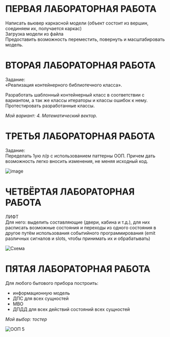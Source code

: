 # ПЕРВАЯ ЛАБОРАТОРНАЯ РАБОТА
Написать вьювер каркасной модели (объект состоит из вершин, соединяем их, получается каркас)  
Загрузка модели из файла  
Предоставить возможность переместить, повернуть и масштабировать модель.

# ВТОРАЯ ЛАБОРАТОРНАЯ РАБОТА  
Задание:  
«Реализация контейнерного библиотечного класса».  


Разработать шаблонный контейнерный класс в соответствии с вариантом, а так же классы итераторы и классы ошибок к нему. Протестировать разработанные классы.

*Мой вариант: 4.  Математический вектор.*

# ТРЕТЬЯ ЛАБОРАТОРНАЯ РАБОТА
Задание:   
Переделать 1ую л/р с использованием паттерны ООП. Причем дать возможность легко вносить изменения, не меняя исходный код.   

![image](https://user-images.githubusercontent.com/54107546/85204002-102b0d80-b31a-11ea-9a32-c4d8749e2b46.png)

# ЧЕТВЁРТАЯ ЛАБОРАТОРНАЯ РАБОТА  
ЛИФТ    
Для него: выделить составляющие (двери, кабина и т.д.), для них расписать возможные состояния и переходы из одного состояния в другое путём использования событийного программирования (emit различных сигналов и slots, чтобы принимать их и обрабатывать)

![Схема](https://user-images.githubusercontent.com/54107546/85224073-4aef7d00-b3d0-11ea-9a17-69e86bbcd759.png)

# ПЯТАЯ ЛАБОРАТОРНАЯ РАБОТА  
Для любого бытового прибора построить:
- информационную модель  
- ДПС для всех сущностей  
- МВО  
- ДПДД для всех действий состояний всех сущностей  

*Мой выбор: тостер*

![ООП 5](https://user-images.githubusercontent.com/54107546/85225738-e0dcd500-b3db-11ea-8b0d-085ed1d35e97.png)
